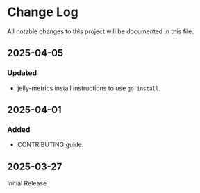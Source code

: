 # Change Log
All notable changes to this project will be documented in this file.

## 2025-04-05
### Updated
* jelly-metrics install instructions to use `go install`.

## 2025-04-01
### Added
* CONTRIBUTING guide.

## 2025-03-27

Initial Release
 